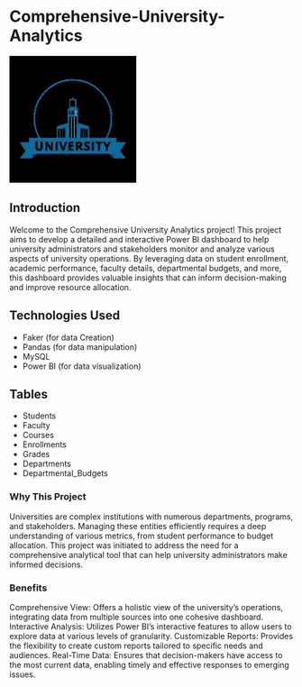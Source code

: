 # Comprehensive-University-Analytics
![University Logo](https://github.com/Sibasankar2382/Comprehensive-University-Analytics/blob/main/University_logo.png)
## Introduction
Welcome to the Comprehensive University Analytics project! This project aims to develop a detailed and interactive Power BI dashboard to help university administrators and stakeholders monitor and analyze various aspects of university operations. By leveraging data on student enrollment, academic performance, faculty details, departmental budgets, and more, this dashboard provides valuable insights that can inform decision-making and improve resource allocation.
## Technologies Used
* Faker (for data Creation)
* Pandas (for data manipulation)
* MySQL
* Power BI (for data visualization)
## Tables
* Students
* Faculty
* Courses
* Enrollments
* Grades
* Departments
* Departmental_Budgets
### Why This Project
Universities are complex institutions with numerous departments, programs, and stakeholders. Managing these entities efficiently requires a deep understanding of various metrics, from student performance to budget allocation. This project was initiated to address the need for a comprehensive analytical tool that can help university administrators make informed decisions.
### Benefits
Comprehensive View: Offers a holistic view of the university’s operations, integrating data from multiple sources into one cohesive dashboard.
Interactive Analysis: Utilizes Power BI’s interactive features to allow users to explore data at various levels of granularity.
Customizable Reports: Provides the flexibility to create custom reports tailored to specific needs and audiences.
Real-Time Data: Ensures that decision-makers have access to the most current data, enabling timely and effective responses to emerging issues.

